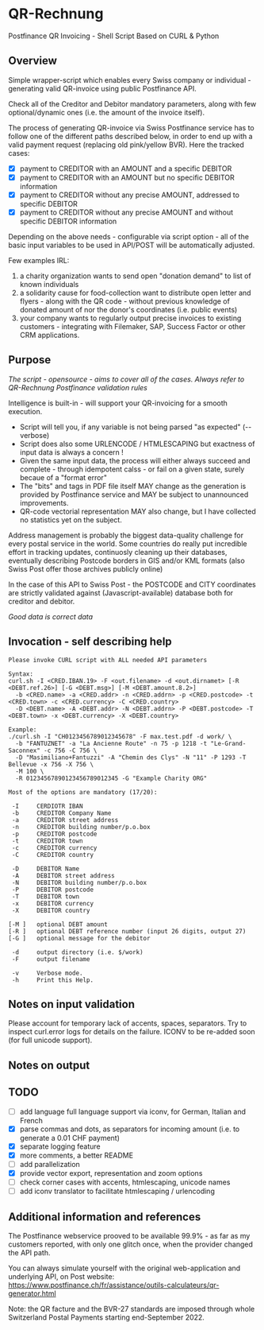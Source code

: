 # QR-Rechnung
Postfinance QR Invoicing - Shell Script Based on CURL &amp; Python

## Overview
Simple wrapper-script which enables every Swiss company or individual - generating valid QR-invoice using public Postfinance API.

Check all of the Creditor and Debitor mandatory parameters, along with few optional/dynamic ones (i.e. the amount of the invoice itself).

The process of generating QR-invoice via Swiss Postfinance service has to follow one of the different paths described below, in order to end up with a valid payment request (replacing old pink/yellow BVR). Here the tracked cases:
 - [x] payment to CREDITOR with an AMOUNT and a specific DEBITOR
 - [x] payment to CREDITOR with an AMOUNT but no specific DEBITOR information
 - [x] payment to CREDITOR without any precise AMOUNT, addressed to specific DEBITOR
 - [x] payment to CREDITOR without any precise AMOUNT and without specific DEBITOR information

Depending on the above needs - configurable via script option - all of the basic input variables to be used in API/POST will be automatically adjusted. 

Few examples IRL:
1. a charity organization wants to send open "donation demand" to list of known individuals
2. a solidarity cause for food-collection want to distribute open letter and flyers - along with the QR code - without previous knowledge of donated amount of nor the donor's coordinates (i.e. public events)
3. your company wants to regularly output precise invoices to existing customers - integrating with Filemaker, SAP, Success Factor or other CRM applications.

## Purpose
*The script - opensource - aims to cover all of the cases. Always refer to QR-Rechnung Postfinance validation rules*

Intelligence is built-in - will  support your QR-invoicing for a smooth execution.
 - Script will tell you, if any variable is not being parsed "as expected" (--verbose)
 - Script does also some URLENCODE / HTMLESCAPING but exactness of input data is always a concern !
 - Given the same input data, the process will either always succeed and complete - through idempotent calss - or fail on a given state, surely becaue of a "format error"
 - The "bits" and tags in PDF file itself MAY change as the generation is provided by Postfinance service and MAY be subject to unannounced improvements.
 - QR-code vectorial representation MAY  also change, but I have collected no statistics yet on the subject.

Address management is probably the biggest data-quality challenge for every postal service in the world. Some countries do really put incredible effort in tracking updates, continuosly cleaning up their databases, eventually describing Postcode borders in GIS and/or KML formats (also Swiss Post offer those archives publicly online)

In the case of this API to Swiss Post - the POSTCODE and CITY coordinates are strictly validated against (Javascript-available) database both for creditor and debitor.

*Good data is correct data*

## Invocation - self describing help
```
Please invoke CURL script with ALL needed API parameters

Syntax:
curl.sh -I <CRED.IBAN.19> -F <out.filename> -d <out.dirnamet> [-R <DEBT.ref.26>] [-G <DEBT.msg>] [-M <DEBT.amount.8.2>]
  -b <CRED.name> -a <CRED.addr> -n <CRED.addrn> -p <CRED.postcode> -t <CRED.town> -c <CRED.currency> -C <CRED.country>
  -D <DEBT.name> -A <DEBT.addr> -N <DEBT.addrn> -P <DEBT.postcode> -T <DEBT.town> -x <DEBT.currency> -X <DEBT.country>
   
Example:
./curl.sh -I "CH0123456789012345678" -F max.test.pdf -d work/ \
  -b "FANTUZNET" -a "La Ancienne Route" -n 75 -p 1218 -t "Le-Grand-Saconnex" -c 756 -C 756 \
  -D "Masimiliano+Fantuzzi" -A "Chemin des Clys" -N "11" -P 1293 -T Bellevue -x 756 -X 756 \
  -M 100 \
  -R 01234567890123456789012345 -G "Example Charity ORG"
  
Most of the options are mandatory (17/20):

 -I     CERDIOTR IBAN
 -b     CREDITOR Company Name
 -a     CREDITOR street address
 -n     CREDITOR building number/p.o.box
 -p     CREDITOR postcode
 -t     CREDITOR town
 -c     CREDITOR currency
 -C     CREDITOR country

 -D     DEBITOR Name
 -A     DEBITOR street address
 -N     DEBITOR building number/p.o.box
 -P     DEBITOR postcode
 -T     DEBITOR town
 -x     DEBITOR currency
 -X     DEBITOR country

[-M ]   optional DEBT amount
[-R ]   optional DEBT reference number (input 26 digits, output 27)
[-G ]   optional message for the debitor

 -d     output directory (i.e. $/work)
 -F     output filename

 -v     Verbose mode.
 -h     Print this Help.
```
## Notes on input validation
Please account for temporary lack of accents, spaces, separators.
Try to inspect curl.error logs for details on the failure.
ICONV to be re-added soon (for full unicode support).

## Notes on output 
 
## TODO
 - [ ] add language full language support via iconv, for German, Italian and French 
 - [x] parse commas and dots, as separators for incoming amount (i.e. to generate a 0.01 CHF payment)
 - [x] separate logging feature
 - [x] more comments, a better README 
 - [ ] add parallelization
 - [x] provide vector export, representation and zoom options
 - [ ] check corner cases with accents, htmlescaping, unicode names
 - [ ] add iconv translator to facilitate htmlescaping / urlencoding

## Additional information and references
The Postfinance webservice prooved to be available 99.9% - as far as my customers reported, with only one glitch once, when the provider changed the API path. 

You can always simulate yourself with the original web-application and underlying API, on Post website:
https://www.postfinance.ch/fr/assistance/outils-calculateurs/qr-generator.html

Note: the QR facture and the BVR-27 standards are imposed through whole Switzerland Postal Payments starting end-September 2022.
